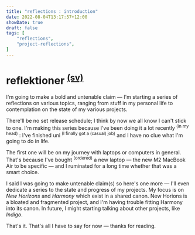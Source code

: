 ```yaml
---
title: "reflections : introduction"
date: 2022-08-04T13:17:57+12:00
showDate: true
draft: false
tags: [
    "reflections",
    "project-reflections",
]
---
```


# reflektioner <sup>[(sv)][1]</sup>

I'm going to make a bold and untenable claim &mdash; I'm starting a series of reflections on various topics, ranging from stuff in my personal life to contemplation on the state of my various projects.

There'll be no set release schedule; I think by now we all know I can't stick to one. I'm making this series because I've been doing it a lot recently <sup>(in my head)</sup> : I've finished uni <sup>(I finally got a (casual) job)</sup> and I have no clue what I'm going to do in life.

The first one will be on my journey with laptops or computers in general. That's because I've bought <sup>(ordered)</sup> a new laptop &mdash; the new M2 MacBook Air to be specific &mdash; and I ruminated for a long time whether that was a smart choice.

I said I was going to make untenable claim(s) so here's one more &mdash; I'll even dedicate a series to the state and progress of my projects. My focus is on _New Horizons_ and _Harmony_ which exist in a shared canon. New Horions is a bloated and fragmented project, and I'm having trouble fitting Harmony into its canon. In future, I might starting talking about other projects, like _Indigo_.

That's it. That's all I have to say for now &mdash; thanks for reading.

[1]: https://en.wiktionary.org/wiki/reflektioner "reflektioner - Wiktionary"